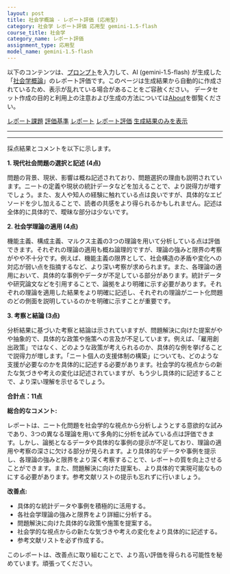 ```yaml
---
layout: post
title: 社会学概論 - レポート評価 (応用型)
category: 社会学 レポート評価 応用型 gemini-1.5-flash
course_title: 社会学
category_name: レポート評価
assignment_type: 応用型
model_name: gemini-1.5-flash
---
```


以下のコンテンツは、[プロンプト](https://github.com/takedatoshiyuki/synthetic_assignments/tree/main/generated/社会学/gemini-1.5-flash/prompt_レポート評価-応用型.md)を入力して、AI (gemini-1.5-flash) が生成した「[社会学概論](/contents/社会学/)」のレポート評価です。このページは生成結果から自動的に作成されているため、表示が乱れている場合があることをご容赦ください。
データセット作成の目的と利用上の注意および生成の方法については[About](/About)を御覧ください。

[レポート課題](../レポート課題-応用型)
[評価基準](../評価基準-応用型)
[レポート](../レポート-応用型)
[レポート評価](../レポート評価-応用型)
[生成結果のみを表示](https://github.com/takedatoshiyuki/synthetic_assignments/tree/main/generated/社会学/gemini-1.5-flash/レポート評価-応用型.md)
  

***
***
  
採点結果とコメントを以下に示します。

**1. 現代社会問題の選択と記述 (4点)**

問題の背景、現状、影響は概ね記述されており、問題選択の理由も説明されています。ニートの定義や現状の統計データなどを加えることで、より説得力が増すでしょう。また、友人や知人の経験に触れている点は良いですが、具体的なエピソードを少し加えることで、読者の共感をより得られるかもしれません。記述は全体的に具体的で、曖昧な部分は少ないです。


**2. 社会学理論の適用 (4点)**

機能主義、構成主義、マルクス主義の3つの理論を用いて分析している点は評価できます。それぞれの理論の適用も概ね論理的ですが、理論の強みと限界の考察がやや不十分です。例えば、機能主義の限界として、社会構造の矛盾や変化への対応が弱い点を指摘するなど、より深い考察が求められます。また、各理論の適用において、具体的な事例やデータが不足している部分があります。統計データや研究論文などを引用することで、論拠をより明確に示す必要があります。それぞれの理論を適用した結果をより明確に記述し、それぞれの理論がニート化問題のどの側面を説明しているのかを明確に示すことが重要です。


**3. 考察と結論 (3点)**

分析結果に基づいた考察と結論は示されていますが、問題解決に向けた提案がやや抽象的で、具体的な政策や施策への言及が不足しています。例えば、「雇用創出政策」ではなく、どのような政策が考えられるのか、具体的な例を挙げることで説得力が増します。「ニート個人の支援体制の構築」についても、どのような支援が必要なのかを具体的に記述する必要があります。社会学的な視点からの新たな気づきや考えの変化は記述されていますが、もう少し具体的に記述することで、より深い理解を示せるでしょう。


**合計点：11点**

**総合的なコメント:**

レポートは、ニート化問題を社会学的な視点から分析しようとする意欲的な試みであり、3つの異なる理論を用いて多角的に分析を試みている点は評価できます。しかし、論拠となるデータや具体的な事例の提示が不足しており、理論の適用や考察の深さに欠ける部分が見られます。より具体的なデータや事例を提示し、各理論の強みと限界をより深く考察することで、レポートの質を向上させることができます。また、問題解決に向けた提案も、より具体的で実現可能なものにする必要があります。参考文献リストの提示も忘れずに行いましょう。


**改善点:**

* 具体的な統計データや事例を積極的に活用する。
* 各社会学理論の強みと限界をより詳細に分析する。
* 問題解決に向けた具体的な政策や施策を提案する。
* 社会学的な視点からの新たな気づきや考えの変化をより具体的に記述する。
* 参考文献リストを必ず作成する。


このレポートは、改善点に取り組むことで、より高い評価を得られる可能性を秘めています。頑張ってください。
